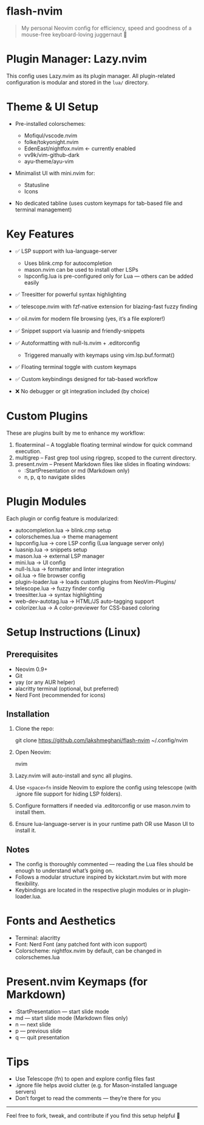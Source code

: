 # flash-nvim

> My personal Neovim config for efficiency, speed and goodness of a mouse-free keyboard-loving juggernaut 🚀

# Plugin Manager: Lazy.nvim

This config uses Lazy.nvim as its plugin manager. All plugin-related configuration is modular and stored in the `lua/` directory.

# Theme & UI Setup

- Pre-installed colorschemes:

  - Mofiqul/vscode.nvim
  - folke/tokyonight.nvim
  - EdenEast/nightfox.nvim ← currently enabled
  - vv9k/vim-github-dark
  - ayu-theme/ayu-vim

- Minimalist UI with mini.nvim for:

  - Statusline
  - Icons

- No dedicated tabline (uses custom keymaps for tab-based file and terminal management)

# Key Features

- ✅ LSP support with lua-language-server

  - Uses blink.cmp for autocompletion
  - mason.nvim can be used to install other LSPs
  - lspconfig.lua is pre-configured only for Lua — others can be added easily

- ✅ Treesitter for powerful syntax highlighting

- ✅ telescope.nvim with fzf-native extension for blazing-fast fuzzy finding

- ✅ oil.nvim for modern file browsing (yes, it’s a file explorer!)

- ✅ Snippet support via luasnip and friendly-snippets

- ✅ Autoformatting with null-ls.nvim + .editorconfig

  - Triggered manually with keymaps using vim.lsp.buf.format()

- ✅ Floating terminal toggle with custom keymaps

- ✅ Custom keybindings designed for tab-based workflow

- ❌ No debugger or git integration included (by choice)

# Custom Plugins

These are plugins built by me to enhance my workflow:

1. floaterminal – A togglable floating terminal window for quick command execution.
2. multigrep – Fast grep tool using ripgrep, scoped to the current directory.
3. present.nvim – Present Markdown files like slides in floating windows:
   - :StartPresentation or <space>md (Markdown only)
   - n, p, q to navigate slides

# Plugin Modules

Each plugin or config feature is modularized:

- autocompletion.lua → blink.cmp setup
- colorschemes.lua → theme management
- lspconfig.lua → core LSP config (Lua language server only)
- luasnip.lua → snippets setup
- mason.lua → external LSP manager
- mini.lua → UI config
- null-ls.lua → formatter and linter integration
- oil.lua → file browser config
- plugin-loader.lua → loads custom plugins from NeoVim-Plugins/
- telescope.lua → fuzzy finder config
- treesitter.lua → syntax highlighting
- web-dev-autotag.lua → HTML/JS auto-tagging support
- colorizer.lua → A color-previewer for CSS-based coloring

# Setup Instructions (Linux)

## Prerequisites

- Neovim 0.9+
- Git
- yay (or any AUR helper)
- alacritty terminal (optional, but preferred)
- Nerd Font (recommended for icons)

## Installation

1. Clone the repo:

   git clone https://github.com/lakshmeghani/flash-nvim ~/.config/nvim

2. Open Neovim:

   nvim

3. Lazy.nvim will auto-install and sync all plugins.

4. Use `<space>fn` inside Neovim to explore the config using telescope (with .ignore file support for hiding LSP folders).

5. Configure formatters if needed via .editorconfig or use mason.nvim to install them.

6. Ensure lua-language-server is in your runtime path OR use Mason UI to install it.

## Notes

- The config is thoroughly commented — reading the Lua files should be enough to understand what’s going on.
- Follows a modular structure inspired by kickstart.nvim but with more flexibility.
- Keybindings are located in the respective plugin modules or in plugin-loader.lua.

# Fonts and Aesthetics

- Terminal: alacritty
- Font: Nerd Font (any patched font with icon support)
- Colorscheme: nightfox.nvim by default, can be changed in colorschemes.lua

# Present.nvim Keymaps (for Markdown)

- :StartPresentation — start slide mode
- <space>md — start slide mode (Markdown files only)
- n — next slide
- p — previous slide
- q — quit presentation

# Tips

- Use Telescope (<space>fn) to open and explore config files fast
- .ignore file helps avoid clutter (e.g. for Mason-installed language servers)
- Don’t forget to read the comments — they’re there for you

---

Feel free to fork, tweak, and contribute if you find this setup helpful 🙌
